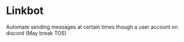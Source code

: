 # Linkbot
Automate sending messages at certain times though a user account on discord (May break TOS)
